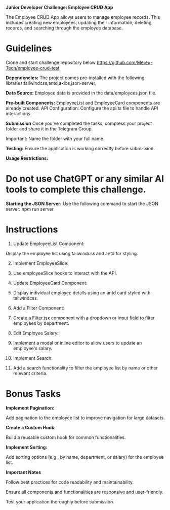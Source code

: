 **Junior Developer Challenge: Employee CRUD App**

The Employee CRUD App allows users to manage employee records. This includes creating new employees, updating their information, deleting records, and searching through the employee database.

# Guidelines
Clone and start challenge repository below
https://github.com/Mereq-Tech/employee-crud-test

**Dependencies:**
The project comes pre-installed with the following libraries:tailwindcss,antd,axios,json-server, 

**Data Source:**
Employee data is provided in the data/employees.json file.

**Pre-built Components:**
EmployeeList and EmployeeCard components are already created.
API Configuration:
Configure the api.ts file to handle API interactions.

**Submission**
Once you've completed the tasks, compress your project folder and share it in the Telegram Group.

Important: Name the folder with your full name.

**Testing:**
Ensure the application is working correctly before submission.

**Usage Restrictions:**

# Do not use ChatGPT or any similar AI tools to complete this challenge.

**Starting the JSON Server:**
Use the following command to start the JSON server:
npm run server


# Instructions

1. Update EmployeeList Component:

Display the employee list using tailwindcss and antd for styling.

2. Implement EmployeeSlice:

3. Use employeeSlice hooks to interact with the API.

4. Update EmployeeCard Component:

5. Display individual employee details using an antd card styled with tailwindcss.

6. Add a Filter Component:

7. Create a Filter.tsx component with a dropdown or input field to filter employees by department.

8. Edit Employee Salary:

9. Implement a modal or inline editor to allow users to update an employee's salary.

10. Implement Search:

11. Add a search functionality to filter the employee list by name or other relevant criteria.


# Bonus Tasks

**Implement Pagination:**

Add pagination to the employee list to improve navigation for large datasets.

**Create a Custom Hook**:

Build a reusable custom hook for common functionalities.

**Implement Sorting:**

Add sorting options (e.g., by name, department, or salary) for the employee list.


**Important Notes**

Follow best practices for code readability and maintainability.

Ensure all components and functionalities are responsive and user-friendly.

Test your application thoroughly before submission.

